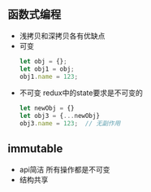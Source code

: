## 函数式编程
- 浅拷贝和深拷贝各有优缺点
- 可变
    ```js
    let obj = {};
    let obj1 = obj;
    obj1.name = 123;
    ```
- 不可变  redux中的state要求是不可变的
    ```js
    let newObj = {}
    let obj3 = {...newObj}
    obj3.name = 123;  // 无副作用
    ```
## immutable 
- api简洁 所有操作都是不可变
- 结构共享
